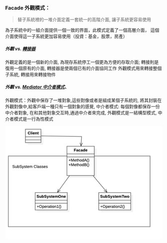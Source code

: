 ### Facade 外觀模式：
> 替子系統裡的一堆介面定義一套統一的高階介面, 讓子系統更容易使用

為子系統中的一組介面提供一個一致的界面，此模式定義了一個高層介面，
這個介面使得這一子系統更加容易使用（投資：基金，股票，房產）

##### 外觀 vs. [轉接器](https://github.com/kimi0230/DesignPatternGolang/tree/master/Adapter)

外觀定義的是一個新的介面, 為現存系統停工一個更為方便的存取介面;
轉接則是復用一個原有的介面, 轉接器是使兩個已有的介面協同工作
外觀模式用來轉接整個子系統, 轉接用來轉接物件


##### 外觀  vs. [Mediator 中介者模式](https://github.com/kimi0230/DesignPatternGolang/tree/master/Mediator)、

外觀模式：外觀中保存了一堆對象,這些對像或者是組成某個子系統的,
將其封裝在外觀對像中,給客戶端一種只有一個對象的感覺,
中介者模式:
每個對像都保存一份中介者對象,
在和其他對象交互時,通過中介者來完成,
外觀模式是一結構型模式,
中介者模式是一行為性模式

![UML](https://github.com/kimi0230/DesignPatternGolang/blob/master/UML/Facade.png?raw=true)